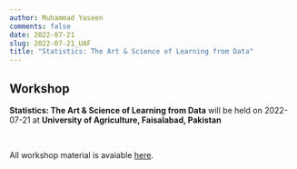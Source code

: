 ```yaml
---
author: Muhammad Yaseen
comments: false
date: 2022-07-21
slug: 2022-07-21_UAF
title: "Statistics: The Art & Science of Learning from Data"
---
```


## Workshop

**Statistics: The Art & Science of Learning from Data** will be held on 2022-07-21 at **University of Agriculture, Faisalabad, Pakistan**

&nbsp;

All workshop material is avaiable [here](https://myaseen208.com/slides/2022-07-21_UAF/).
